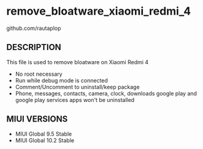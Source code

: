 # remove_bloatware_xiaomi_redmi_4
github.com/rautaplop

## DESCRIPTION
This file is used to remove bloatware on Xiaomi Redmi 4
- No root necessary
- Run while debug mode is connected
- Comment/Uncomment to uninstall/keep package
- Phone, messages, contacts, camera, clock, downloads google play and google play services apps won't be uninstalled

## MIUI VERSIONS
- MIUI Global 9.5 Stable
- MIUI Global 10.2 Stable
